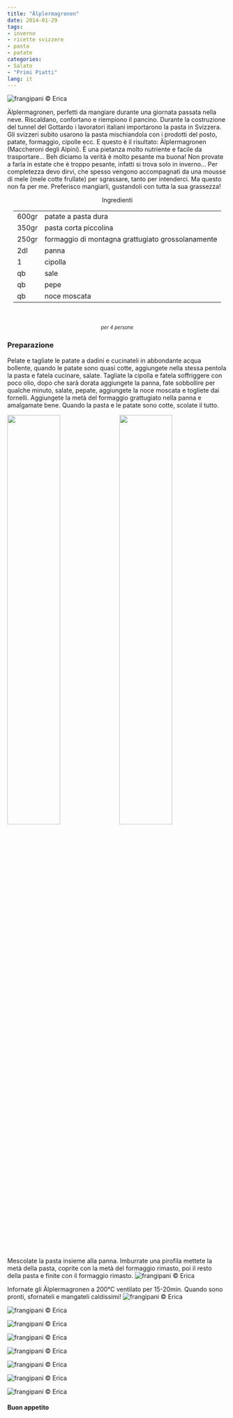```yaml
---
title: "Älplermagronen"
date: 2014-01-29
tags:
- inverno
- ricette svizzere
- pasta
- patate
categories:
- Salato
- "Primi Piatti"
lang: it
---
```

![](../2014-01-29-aelplermagronen/header.jpg "frangipani © Erica")

Älplermagronen, perfetti da mangiare durante una giornata passata nella neve. Riscaldano, confortano e riempiono il pancino. Durante la costruzione del tunnel del Gottardo i lavoratori italiani importarono la pasta in Svizzera. Gli svizzeri subito usarono la pasta mischiandola con i prodotti del posto, patate, formaggio, cipolle ecc. E questo è il risultato: Älplermagronen (Maccheroni degli Alpini). È una pietanza molto nutriente e facile da trasportare... Beh diciamo la verità è molto pesante ma buona! Non provate a farla in estate che è troppo pesante, infatti si trova solo in inverno... Per completezza devo dirvi, che spesso vengono accompagnati da una mousse di mele (mele cotte frullate) per sgrassare, tanto per intenderci. Ma questo non fa per me. Preferisco mangiarli, gustandoli con tutta la sua grassezza!

<div id="wrapper" style="text-align: center">
  <div id="yourdiv" style="display: inline-block;">
    <div class="ingredients">
      <div class="ingredients-title">Ingredienti</div>
      <table>
        <tbody>
          <tr>
            <td>600gr</td>
            <td>patate a pasta dura</td>
          </tr>
          <tr>
            <td>350gr</td>
            <td>pasta corta piccolina</td>
          </tr>
          <tr>
            <td>250gr</td>
            <td>formaggio di montagna grattugiato grossolanamente</td>
          </tr>
          <tr>
            <td>2dl</td>
            <td>panna</td>
          </tr>
          <tr>
            <td>1</td>
            <td>cipolla</td>
          </tr>
          <tr>
            <td>qb</td>
            <td>sale</td>
          </tr>
          <tr>
            <td>qb</td>
            <td>pepe</td>
          </tr>
          <tr>
            <td>qb</td>
            <td>noce moscata</td>
          </tr>
        </tbody>
      </table>
      <br></br>
      <i class="pull-right" style="font-size: 80%;">per 4 persone</i>
    </div>
  </div>
</div>


<h3>
  <font color="grey">
    <i class="fa-solid fa-gears"></i>
  </font> Preparazione
</h3>

Pelate e tagliate le patate a dadini e cucinateli in abbondante acqua bollente, quando le patate sono quasi cotte, aggiungete nella stessa pentola la pasta e fatela cucinare, salate. Tagliate la cipolla e fatela soffriggere con poco olio, dopo che sarà dorata aggiungete la panna, fate sobbollire per qualche minuto, salate, pepate, aggiungete la noce moscata e togliete dai fornelli. Aggiungete la metà del formaggio grattugiato nella panna e amalgamate bene. Quando la pasta e le patate sono cotte, scolate il tutto.
<p>
  <div style="width: 100%; margin-bottom: 0">
    <img style="float: left; width: 49%; margin-right: 1%" src="../2014-01-29-aelplermagronen/panna.jpg" alt="" title="frangipani © Erica" />
    <img style="float: left; width: 49%; margin-left: 1%" src="../2014-01-29-aelplermagronen/pasta.jpg" alt="" title="frangipani © Erica" />
    <div style="clear: both"></div>
  </div>
</p>

Mescolate la pasta insieme alla panna. Imburrate una pirofila mettete la metà della pasta, coprite con la metà del formaggio rimasto, poi il resto della pasta e finite con il formaggio rimasto.
![](../2014-01-29-aelplermagronen/teglia.jpg "frangipani © Erica")

Infornate gli Älplermagronen a 200°C ventilato per 15-20min. Quando sono pronti, sfornateli e mangateli caldissimi!
![](../2014-01-29-aelplermagronen/risultato1.jpg "frangipani © Erica")

![](../2014-01-29-aelplermagronen/risultato2.jpg "frangipani © Erica")

![](../2014-01-29-aelplermagronen/risultato3.jpg "frangipani © Erica")

![](../2014-01-29-aelplermagronen/risultato4.jpg "frangipani © Erica")

![](../2014-01-29-aelplermagronen/risultato5.jpg "frangipani © Erica")

![](../2014-01-29-aelplermagronen/risultato6.jpg "frangipani © Erica")

![](../2014-01-29-aelplermagronen/risultato7.jpg "frangipani © Erica")

![](../2014-01-29-aelplermagronen/risultato8.jpg "frangipani © Erica")

<h4>Buon appetito
  <font color="red">
    <i class="fa-regular fa-face-smile"></i>
  </font>
</h4>